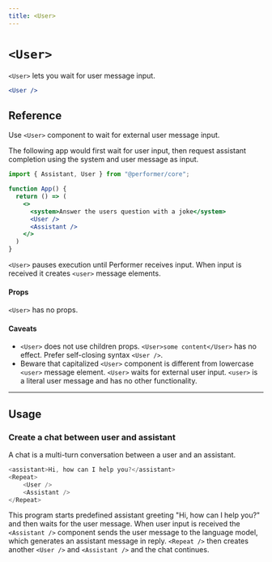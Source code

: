 ```yaml
---
title: <User>
---
```


# `<User>`

`<User>` lets you wait for user message input.

```jsx
<User />
```

## Reference 

Use `<User>` component to wait for external user message input.

The following app would first wait for user input, then request assistant completion using the system and user message as input.

```jsx
import { Assistant, User } from "@performer/core";

function App() {
  return () => (
    <>
      <system>Answer the users question with a joke</system>
      <User />
      <Assistant />
    </>
  )
}
```

`<User>` pauses execution until Performer receives input. When input is received it creates `<user>` message elements. 

#### Props 

`<User>` has no props.

#### Caveats 

- `<User>` does not use children props. `<User>some content</User>` has no effect. Prefer self-closing syntax `<User />`.
- Beware that capitalized `<User>` component is different from lowercase `<user>` message element. `<User>` waits for external user input. `<user>` is a literal user message and has no other functionality.

---

## Usage 

### Create a chat between user and assistant 

A chat is a multi-turn conversation between a user and an assistant. 

```js
<assistant>Hi, how can I help you?</assistant>
<Repeat>
    <User />
    <Assistant />
</Repeat>
```

This program starts predefined assistant greeting "Hi, how can I help you?" and then waits for the user message. When user input is received the `<Assistant />` component sends the user message to the language model, which generates an assistant message in reply. `<Repeat />` then creates another `<User />` and `<Assistant />` and the chat continues.


